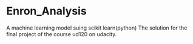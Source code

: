 # Enron_Analysis
A machine learning model suing scikit learn(python)
The solution for the final project of the course ud120 on udacity.
